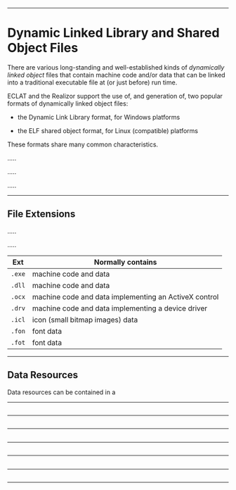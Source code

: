 -----------------------------------------------------------------------------------------------
# Dynamic Linked Library and Shared Object Files

There are various long-standing and well-established kinds of _dynamically linked object_ files 
that contain machine code and/or data that can be linked into a traditional executable file at 
(or just before) run time. 

ECLAT and the Realizor support the use of, and generation of, two popular formats of 
dynamically linked object files: 

 * the Dynamic Link Library format, for Windows platforms
 
 * the ELF shared object format, for Linux (compatible) platforms 
 
These formats share many common characteristics. 

.....

.....

.....



-----------------------------------------------------------------------------------------------
## File Extensions

.....

.....

| Ext    | Normally contains
| ------ | -----------------------------------------------------------------------
| `.exe` | machine code and data
| `.dll` | machine code and data
| `.ocx` | machine code and data implementing an ActiveX control
| `.drv` | machine code and data implementing a device driver
| `.icl` | icon (small bitmap images) data
| `.fon` | font data
| `.fot` | font data




-----------------------------------------------------------------------------------------------
## Data Resources

Data resources can be contained in a 




-----------------------------------------------------------------------------------------------
## 




-----------------------------------------------------------------------------------------------
## 




-----------------------------------------------------------------------------------------------
## 




-----------------------------------------------------------------------------------------------
## 




-----------------------------------------------------------------------------------------------
## 




-----------------------------------------------------------------------------------------------
## 




-----------------------------------------------------------------------------------------------
## 








